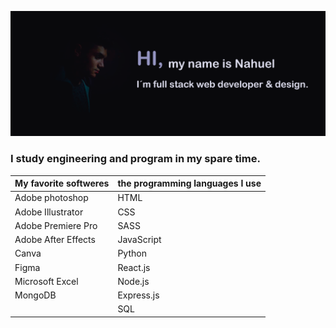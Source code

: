 ![img](https://github.com/nahueRosso/nahueRosso/blob/main/readme.png)

### I study engineering and program in my spare time.

| My favorite softweres | the programming languages I use |
|-----------------------|---------------------------------|
| Adobe photoshop       | HTML                            |
| Adobe Illustrator     | CSS                             |
| Adobe Premiere Pro    | SASS                            |
| Adobe After Effects   | JavaScript                      |
| Canva                 | Python                          |
| Figma                 | React.js                        |
| Microsoft Excel       | Node.js                         |
| MongoDB               | Express.js                      |
|                       | SQL                             |
 


<!--
**nahueRosso/nahueRosso** is a ✨ _special_ ✨ repository because its `README.md` (this file) appears on your GitHub profile.

Here are some ideas to get you started:

- 🔭 I’m currently working on ...
- 🌱 I’m currently learning ...
- 👯 I’m looking to collaborate on ...
- 🤔 I’m looking for help with ...
- 💬 Ask me about ...
- 📫 How to reach me: ...
- 😄 Pronouns: ...
- ⚡ Fun fact: ...
-->
